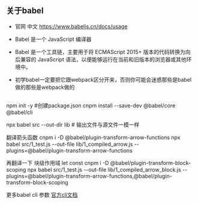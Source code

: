 ## 关于babel
- 官网 中文  https://www.babeljs.cn/docs/usage
- Babel 是一个 JavaScript 编译器
- Babel 是一个工具链，主要用于将 ECMAScript 2015+ 版本的代码转换为向后兼容的 JavaScript 语法，以便能够运行在当前和旧版本的浏览器或其他环境中。

- 初学babel一定要把它跟webpack区分开来，否则你可能会迷惑那些是babel做的那些是webpack做的

## 
npm init -y #创建package.json
cnpm install --save-dev @babel/core @babel/cli

npx babel src --out-dir lib # 输出文件与源文件一模一样

翻译箭头函数
cnpm i -D @babel/plugin-transform-arrow-functions
npx babel src/1_test.js --out-file lib/1_compiled_arrow.js --plugins=@babel/plugin-transform-arrow-functions

再翻译一下 块级作用域 let const
cnpm i -D @babel/plugin-transform-block-scoping
npx babel src/1_test.js --out-file lib/1_compiled_arrow_block.js --plugins=@babel/plugin-transform-arrow-functions,@babel/plugin-transform-block-scoping

更多babel cli 参数 [官方cli文档](https://www.babeljs.cn/docs/babel-cli)

